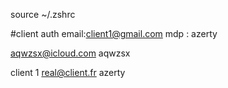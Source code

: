 source ~/.zshrc


#client auth
email:client1@gmail.com
mdp : azerty

aqwzsx@icloud.com
aqwzsx



client 1
real@client.fr
azerty